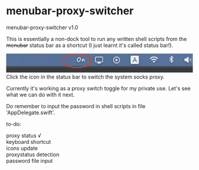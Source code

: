 # menubar-proxy-switcher

menubar-proxy-switcher v1.0

This is essentially a non-dock tool to run any written shell scripts from the ~~menubar~~ status bar as a shortcut (I just learnt it's called status bar!). 

![image](/img/screenshot.png)  
Click the icon in the status bar to switch the system socks proxy.

Currently it's working as a proxy switch toggle for my private use. Let's see what we can do with it next.

Do remember to input the password in shell scripts in file 'AppDelegate.swift'.

to-do:  
  
  proxy status √  
  keyboard shortcut  
  icons update  
  proxystatus detection  
  password file input
